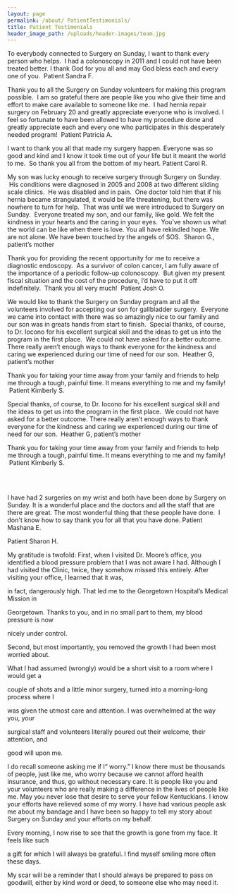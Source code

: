 ```yaml
---
layout: page
permalink: /about/ PatientTestimonials/
title: Patient Testimonials
header_image_path: /uploads/header-images/team.jpg
---
```



To everybody connected to Surgery on Sunday, I want to thank every person who helps. &nbsp;I had a colonoscopy in 2011 and I could not have been treated better. I thank God for you all and may God bless each and every one of you. &nbsp;Patient Sandra F.

Thank you to all the Surgery on Sunday volunteers for making this program possible. &nbsp;I am so grateful there are people like you who give their time and effort to make care available to someone like me. &nbsp;I had hernia repair surgery on February 20 and greatly appreciate everyone who is involved. I feel so fortunate to have been allowed to have my procedure done and greatly appreciate each and every one who participates in this desperately needed program! &nbsp;Patient Patricia A.

I want to thank you all that made my surgery happen. Everyone was so good and kind and I know it took time out of your life but it meant the world to me. &nbsp;So thank you all from the bottom of my heart. Patient Carol R.

My son was lucky enough to receive surgery through Surgery on Sunday. &nbsp;His conditions were diagnosed in 2005 and 2008 at two different sliding scale clinics. &nbsp;He was disabled and in pain. &nbsp;One doctor told him that if his hernia became strangulated, it would be life threatening, but there was nowhere to turn for help. &nbsp;That was until we were introduced to Surgery on Sunday. &nbsp;Everyone treated my son, and our family, like gold. We felt the kindness in your hearts and the caring in your eyes. &nbsp;You’ve shown us what the world can be like when there is love. You all have rekindled hope. We are not alone. We have been touched by the angels of SOS. &nbsp;Sharon G., patient’s mother

Thank you for providing the recent opportunity for me to receive a diagnostic endoscopy. &nbsp;As a survivor of colon cancer, I am fully aware of the importance of a periodic follow-up colonoscopy. &nbsp;But given my present fiscal situation and the cost of the procedure, I’d have to put it off indefinitely. &nbsp;Thank you all very much! &nbsp;Patient Josh O.

We would like to thank the Surgery on Sunday program and all the volunteers involved for accepting our son for gallbladder surgery. &nbsp;Everyone we came into contact with there was so amazingly nice to our family and our son was in greats hands from start to finish. &nbsp;Special thanks, of course, to Dr. Iocono for his excellent surgical skill and the ideas to get us into the program in the first place. &nbsp;We could not have asked for a better outcome. There really aren’t enough ways to thank everyone for the kindness and caring we experienced during our time of need for our son. &nbsp;Heather G, patient’s mother

Thank you for taking your time away from your family and friends to help me through a tough, painful time. It means everything to me and my family! &nbsp;Patient Kimberly S.

Special thanks, of course, to Dr. Iocono for his excellent surgical skill and the ideas to get us into the program in the first place. &nbsp;We could not have asked for a better outcome. There really aren’t enough ways to thank everyone for the kindness and caring we experienced during our time of need for our son. &nbsp;Heather G, patient’s mother

Thank you for taking your time away from your family and friends to help me through a tough, painful time. It means everything to me and my family! &nbsp;Patient Kimberly S.

<br>&nbsp;

I have had 2 surgeries on my wrist and both have been done by Surgery on Sunday. It is a wonderful place and the doctors and all the staff that are there are great. The most wonderful thing that these people have done. &nbsp;I don't know how to say thank you for all that you have done. Patient Mashana E.

Patient Sharon H.

My gratitude is twofold: First, when I visited Dr. Moore’s office, you identified a blood pressure problem that I was not aware I had. Although I had visited the Clinic, twice, they somehow missed this entirely. After visiting your office, I learned that it was,

in fact, dangerously high. That led me to the Georgetown Hospital’s Medical Mission in

Georgetown. Thanks to you, and in no small part to them, my blood pressure is now

nicely under control.

Second, but most importantly, you removed the growth I had been most worried about.

What I had assumed (wrongly) would be a short visit to a room where I would get a

couple of shots and a little minor surgery, turned into a morning-long process where I

was given the utmost care and attention. I was overwhelmed at the way you, your

surgical staff and volunteers literally poured out their welcome, their attention, and

good will upon me.

I do recall someone asking me if I“ worry.” I know there must be thousands of people, just like me, who worry because we cannot afford health insurance, and thus, go without necessary care. It is people like you and your volunteers who are really making a difference in the lives of people like me. May you never lose that desire to serve your fellow Kentuckians. I know your efforts have relieved some of my worry. I have had various people ask me about my bandage and I have been so happy to tell my story about Surgery on Sunday and your efforts on my behalf.

Every morning, I now rise to see that the growth is gone from my face. It feels like such

a gift for which I will always be grateful. I find myself smiling more often these days.

My scar will be a reminder that I should always be prepared to pass on goodwill, either by kind word or deed, to someone else who may need it.